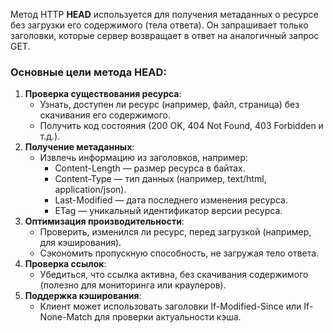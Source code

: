 Метод HTTP **HEAD** используется для получения метаданных о ресурсе без загрузки его содержимого (тела ответа). Он запрашивает только заголовки, которые сервер возвращает в ответ на аналогичный запрос GET.

### **Основные цели метода HEAD**:

1. **Проверка существования ресурса**:
    - Узнать, доступен ли ресурс (например, файл, страница) без скачивания его содержимого.
    - Получить код состояния (200 OK, 404 Not Found, 403 Forbidden и т.д.).
2. **Получение метаданных**:
    - Извлечь информацию из заголовков, например:
        - Content-Length — размер ресурса в байтах.
        - Content-Type — тип данных (например, text/html, application/json).
        - Last-Modified — дата последнего изменения ресурса.
        - ETag — уникальный идентификатор версии ресурса.
3. **Оптимизация производительности**:
    - Проверить, изменился ли ресурс, перед загрузкой (например, для кэширования).
    - Сэкономить пропускную способность, не загружая тело ответа.
4. **Проверка ссылок**:
    - Убедиться, что ссылка активна, без скачивания содержимого (полезно для мониторинга или краулеров).
5. **Поддержка кэширования**:
    - Клиент может использовать заголовки If-Modified-Since или If-None-Match для проверки актуальности кэша.